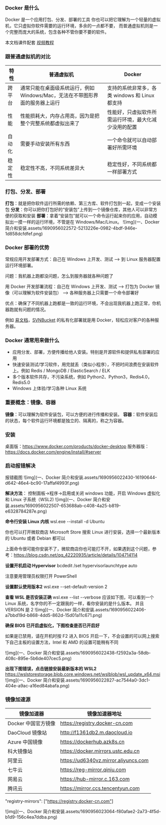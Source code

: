 ### Docker 是什么

Docker 是一个应用打包、分发、部署的工具
你也可以把它理解为一个轻量的虚拟机，它只虚拟你软件需要的运行环境，多余的一点都不要，
而普通虚拟机则是一个完整而庞大的系统，包含各种不管你要不要的软件。

本文档课件配套 [视频教程](https://www.bilibili.com/video/BV11L411g7U1)

### 跟普通虚拟机的对比

| **特性** | **普通虚拟机**                                               | **Docker**                                           |
| -------- | ------------------------------------------------------------ | ---------------------------------------------------- |
| 跨平台   | 通常只能在桌面级系统运行，例如 Windows/Mac，无法在不带图形界面的服务器上运行 | 支持的系统非常多，各类 windows 和 Linux 都支持       |
| 性能     | 性能损耗大，内存占用高，因为是把整个完整系统都虚拟出来了     | 性能好，只虚拟软件所需运行环境，最大化减少没用的配置 |
| 自动化   | 需要手动安装所有东西                                         | 一个命令就可以自动部署好所需环境                     |
| 稳定性   | 稳定性不高，不同系统差异大                                   | 稳定性好，不同系统都一样部署方式                     |

### 打包、分发、部署

**打包**：就是把你软件运行所需的依赖、第三方库、软件打包到一起，变成一个安装包
**分发**：你可以把你打包好的“安装包”上传到一个镜像仓库，其他人可以非常方便的获取和安装
**部署**：拿着“安装包”就可以一个命令运行起来你的应用，自动模拟出一摸一样的运行环境，不管是在 Windows/Mac/Linux。
![img](一、Docker 简介和安装.assets/1690956022572-5213226e-0982-4bdf-946e-1d858dcfdfef.png)

### Docker 部署的优势

常规应用开发部署方式：自己在 Windows 上开发、测试 --> 到 Linux 服务器配置运行环境部署。

问题：我机器上跑都没问题，怎么到服务器就各种问题了

用 Docker 开发部署流程：自己在 Windows 上开发、测试 --> 打包为 Docker 镜像（可以理解为软件安装包） --> 各种服务器上只需要一个命令部署好

优点：确保了不同机器上跑都是一致的运行环境，不会出现我机器上跑正常，你机器跑就有问题的情况。

例如 [易文档](https://easydoc.net/)，[SVNBucket](https://svnbucket.com/) 的私有化部署就是用 Docker，轻松应对客户的各种服务器。

### Docker 通常用来做什么

- 应用分发、部署，方便传播给他人安装。特别是开源软件和提供私有部署的应用
- 快速安装测试/学习软件，用完就丢（类似小程序），不把时间浪费在安装软件上。例如 Redis / MongoDB / ElasticSearch / ELK
- 多个版本软件共存，不污染系统，例如 Python2、Python3，Redis4.0，Redis5.0
- Windows 上体验/学习各种 Linux 系统

### 重要概念：镜像、容器

**镜像**：可以理解为软件安装包，可以方便的进行传播和安装。
**容器**：软件安装后的状态，每个软件运行环境都是独立的、隔离的，称之为容器。

### 安装

桌面版：https://www.docker.com/products/docker-desktop
服务器版：https://docs.docker.com/engine/install/#server

### 启动报错解决

报错截图
![img](一、Docker 简介和安装.assets/1690956022430-16190644-d642-46e4-bc90-17affaf4993f.png)

**解决方法**：
控制面板->程序->启用或关闭 windows 功能，开启 Windows 虚拟化和 Linux 子系统（WSL2)
![img](一、Docker 简介和安装.assets/1690956022507-653688ab-c408-4a25-b819-e6328784287e.png)

**命令行安装 Linux 内核**
wsl.exe --install -d Ubuntu

你也可以打开微软商店 Microsoft Store 搜索 Linux 进行安装，选择一个最新版本的 Ubuntu 或者 Debian 都可以

上面命令很可能你安装不了，微软商店你也可能打不开，如果遇到这个问题，参考：https://blog.csdn.net/qq_42220935/article/details/104714114

**设置开机启动 Hypervisor**
bcdedit /set hypervisorlaunchtype auto

注意要用管理员权限打开 PowerShell

**设置默认使用版本2**
wsl.exe --set-default-version 2

**查看 WSL 是否安装正确**
wsl.exe --list --verbose
应该如下图，可以看到一个 Linux 系统，名字你的不一定跟我的一样，看你安装的是什么版本。
并且 VERSION 是 2
![img](一、Docker 简介和安装.assets/1690956022406-a7bbd19d-b868-4dd5-862d-15d01a11c671.png)

**确保 BIOS 已开启虚拟化，下图检查是否已开启好**

如果是已禁用，请在开机时按 F2 进入 BIOS 开启一下，不会设置的可以网上搜索下自己主板的设置方法，Intel 和 AMD 的设置可能稍有不同

![img](一、Docker 简介和安装.assets/1690956022438-f2592a3a-58db-408c-895e-5b6de407cec5.png)

**出现下图错误，点击链接安装最新版本的 WSL2**
https://wslstorestorage.blob.core.windows.net/wslblob/wsl_update_x64.msi
![img](一、Docker 简介和安装.assets/1690956022827-ac7544a0-3dc1-404e-a9ac-a16ed84abafa.png)

### 镜像加速源

| **镜像加速器**      | **镜像加速器地址**                   |
| ------------------- | ------------------------------------ |
| Docker 中国官方镜像 | https://registry.docker-cn.com       |
| DaoCloud 镜像站     | http://f1361db2.m.daocloud.io        |
| Azure 中国镜像      | https://dockerhub.azk8s.cn           |
| 科大镜像站          | https://docker.mirrors.ustc.edu.cn   |
| 阿里云              | https://ud6340vz.mirror.aliyuncs.com |
| 七牛云              | https://reg-mirror.qiniu.com         |
| 网易云              | https://hub-mirror.c.163.com         |
| 腾讯云              | https://mirror.ccs.tencentyun.com    |

"registry-mirrors": ["https://registry.docker-cn.com"]

![img](一、Docker 简介和安装.assets/1690956023064-f80afae2-2a73-4f5d-b1d9-156c4ea7ddba.png)